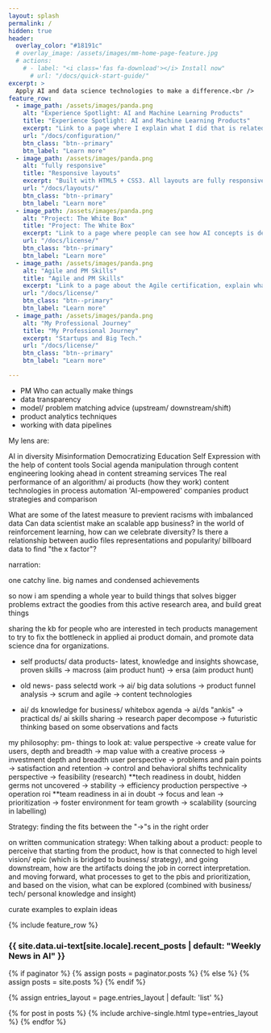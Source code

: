 ```yaml
---
layout: splash
permalink: /
hidden: true
header:
  overlay_color: "#18191c"
  # overlay_image: /assets/images/mm-home-page-feature.jpg
  # actions:
    # - label: "<i class='fas fa-download'></i> Install now"
      # url: "/docs/quick-start-guide/"
excerpt: >
  Apply AI and data science technologies to make a difference.<br />
feature_row:
  - image_path: /assets/images/panda.png
    alt: "Experience Spotlight: AI and Machine Learning Products"
    title: "Experience Spotlight: AI and Machine Learning Products"
    excerpt: "Link to a page where I explain what I did that is related to AI and Machine Learning Products"
    url: "/docs/configuration/"
    btn_class: "btn--primary"
    btn_label: "Learn more"
  - image_path: /assets/images/panda.png
    alt: "fully responsive"
    title: "Responsive layouts"
    excerpt: "Built with HTML5 + CSS3. All layouts are fully responsive with helpers to augment your content."
    url: "/docs/layouts/"
    btn_class: "btn--primary"
    btn_label: "Learn more"
  - image_path: /assets/images/panda.png
    alt: "Project: The White Box"
    title: "Project: The White Box"
    excerpt: "Link to a page where people can see how AI concepts is demistified and democratised"
    url: "/docs/license/"
    btn_class: "btn--primary"
    btn_label: "Learn more"
  - image_path: /assets/images/panda.png
    alt: "Agile and PM Skills"
    title: "Agile and PM Skills"
    excerpt: "Link to a page about the Agile certification, explain what it means; list out the product management skills I process, and project examples; list out the PM tools/ tools that I used"
    url: "/docs/license/"
    btn_class: "btn--primary"
    btn_label: "Learn more" 
  - image_path: /assets/images/panda.png
    alt: "My Professional Journey"
    title: "My Professional Journey"
    excerpt: "Startups and Big Tech."
    url: "/docs/license/"
    btn_class: "btn--primary"
    btn_label: "Learn more" 

---
```


- PM Who can actually make things
- data transparency
- model/ problem matching advice (upstream/ downstream/shift)
- product analytics techniques
- working with data pipelines

My lens are:

AI in diversity
Misinformation
Democratizing Education
Self Expression with the help of content tools
Social agenda manipulation through content engineering
looking ahead in content streaming services
The real performance of an algorithm/ ai products (how they work)
content technologies in process automation
'AI-empowered' companies product strategies and comparison


What are some of the latest measure to previent racisms with imbalanced data
Can data scientist make an scalable app business?
in the world of reinforcement learning, how can we celebrate diversity?
Is there a relationship between audio files representations and popularity/ billboard data to find "the x factor"?

narration:

one catchy line. big names and condensed achievements

so now i am spending a whole year to build things that solves bigger problems
extract the goodies from this active research area, and build great things

sharing the kb for people who are interested in tech products management
to try to fix the bottleneck in applied ai product domain, and promote data science dna for organizations.

- self products/ data products- latest, knowledge and insights showcase, proven skills
-> macross (aim product hunt)
-> ersa (aim product hunt)

- old news- pass selectd work
-> ai/ big data solutions
-> product funnel analysis
-> scrum and agile
-> content technologies

- ai/ ds knowledge for business/ whitebox agenda
-> ai/ds "ankis"
-> practical ds/ ai skills sharing
-> research paper decompose
-> futuristic thinking based on some observations and facts

my philosophy:
pm- things to look at:
value perspective
-> create value for users, depth and breadth
-> map value with a creative process
-> investment depth and breadth
user perspective
-> problems and pain points
-> satisfaction and retention
-> control and behavioral shifts
technicality perspective
-> feasibility (research) **tech readiness in doubt, hidden germs not uncovered 
-> stability
-> efficiency
production perspective
-> operation roi **team readiness in ai in doubt
-> focus and lean
-> prioritization
-> foster environment for team growth
-> scalability (sourcing in labelling)

Strategy: finding the fits between the "->"s in the right order

on written communication strategy:
When talking about a product: people to perceive that starting from the product, how is that connected to high level vision/ epic (which is bridged to business/ strategy), and going downstream, how are the artifacts doing the job in correct interpretation. and moving forward, what processes to get to the pbis and prioritization, and based on the vision, what can be explored (combined with business/ tech/ personal knowledge and insight)

curate examples to explain ideas


{% include feature_row %}


<h3 class="archive__subtitle">{{ site.data.ui-text[site.locale].recent_posts | default: "Weekly News in AI" }}</h3>

{% if paginator %}
  {% assign posts = paginator.posts %}
{% else %}
  {% assign posts = site.posts %}
{% endif %}

{% assign entries_layout = page.entries_layout | default: 'list' %}
<div class="entries-{{ entries_layout }}">
  {% for post in posts %}
    {% include archive-single.html type=entries_layout %}
  {% endfor %}
</div>